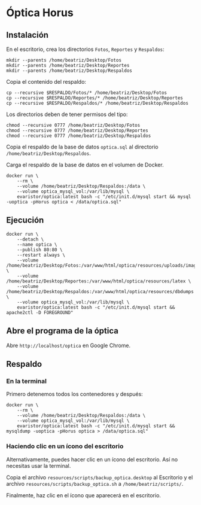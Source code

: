 # Óptica Horus

## Instalación

En el escritorio, crea los directorios `Fotos`, `Reportes` y `Respaldos`:

```shell
mkdir --parents /home/beatriz/Desktop/Fotos
mkdir --parents /home/beatriz/Desktop/Reportes
mkdir --parents /home/beatriz/Desktop/Respaldos
```

Copia el contenido del respaldo:

```shell
cp --recursive $RESPALDO/Fotos/* /home/beatriz/Desktop/Fotos
cp --recursive $RESPALDO/Reportes/* /home/beatriz/Desktop/Reportes
cp --recursive $RESPALDO/Respaldos/* /home/beatriz/Desktop/Respaldos
```

Los directorios deben de tener permisos del tipo:

```shell
chmod --recursive 0777 /home/beatriz/Desktop/Fotos
chmod --recursive 0777 /home/beatriz/Desktop/Reportes
chmod --recursive 0777 /home/beatriz/Desktop/Respaldos
```

Copia el respaldo de la base de datos `optica.sql` al directorio `/home/beatriz/Desktop/Respaldos`.

Carga el respaldo de la base de datos en el volumen de Docker.

```shell
docker run \
    --rm \
    --volume /home/beatriz/Desktop/Respaldos:/data \
    --volume optica_mysql_vol:/var/lib/mysql \
    evaristor/optica:latest bash -c "/etc/init.d/mysql start && mysql -uoptica -pHorus optica < /data/optica.sql"
```

## Ejecución

```shell
docker run \
    --detach \
    --name optica \
    --publish 80:80 \
    --restart always \
    --volume /home/beatriz/Desktop/Fotos:/var/www/html/optica/resources/uploads/images \
    --volume /home/beatriz/Desktop/Reportes:/var/www/html/optica/resources/latex \
    --volume /home/beatriz/Desktop/Respaldos:/var/www/html/optica/resources/dbdumps \
    --volume optica_mysql_vol:/var/lib/mysql \
    evaristor/optica:latest bash -c "/etc/init.d/mysql start && apache2ctl -D FOREGROUND"
```

## Abre el programa de la óptica

Abre `http://localhost/optica` en Google Chrome.

## Respaldo

### En la terminal

Primero detenemos todos los contenedores y después:

```shell
docker run \
    --rm \
    --volume /home/beatriz/Desktop/Respaldos:/data \
    --volume optica_mysql_vol:/var/lib/mysql \
    evaristor/optica:latest bash -c "/etc/init.d/mysql start && mysqldump -uoptica -pHorus optica > /data/optica.sql"
```

### Haciendo clic en un ícono del escritorio

Alternativamente, puedes hacer clic en un ícono del escritorio. Así no necesitas usar la terminal.

Copia el archivo `resources/scripts/backup_optica.desktop` al Escritorio y el archivo `resources/scripts/backup_optica.sh` a `/home/beatriz/scripts/`.

Finalmente, haz clic en el ícono que aparecerá en el escritorio.
